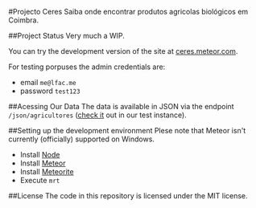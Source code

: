 #Projecto Ceres
Saiba onde encontrar produtos agricolas biológicos em Coimbra.

##Project Status
Very much a WIP.

You can try the development version of the site at [ceres.meteor.com](http://ceres.meteor.com/).

For testing porpuses the admin credentials are:
- email `me@lfac.me`
- password `test123`

##Acessing Our Data
The data is available in JSON via the endpoint `/json/agricultores` ([check it](http://ceres.meteor.com/json/agricultores) out in our test instance).

##Setting up the development environment
Plese note that Meteor isn't currently (officially) supported on Windows.

- Install [Node](http://nodejs.org/)
- Install [Meteor](http://meteor.com/)
- Install [Meteorite](https://atmosphere.meteor.com/wtf/app)
- Execute `mrt`

##License
The code in this repository is licensed under the MIT license.
